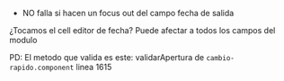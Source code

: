 
- NO falla si hacen un focus out del campo fecha de salida 

¿Tocamos el cell editor de fecha?  Puede afectar a todos los campos del modulo

PD: El metodo que valida es este: validarApertura de `cambio-rapido.component` linea 1615
